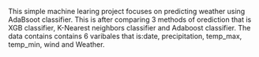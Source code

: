 This simple machine learing project focuses on predicting weather using AdaBsoot classifier. This is after comparing 3 methods of orediction that is XGB classifier, K-Nearest neighbors classifier and Adaboost classifier.
The data contains contains 6 varibales that is:date, precipitation, temp_max, temp_min, wind and Weather.
